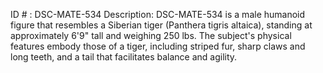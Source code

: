 ID # : DSC-MATE-534
Description: DSC-MATE-534 is a male humanoid figure that resembles a Siberian tiger (Panthera tigris altaica), standing at approximately 6'9" tall and weighing 250 lbs. The subject's physical features embody those of a tiger, including striped fur, sharp claws and long teeth, and a tail that facilitates balance and agility.